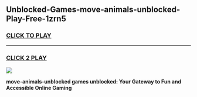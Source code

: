 
## Unblocked-Games-move-animals-unblocked-Play-Free-1zrn5
<h3>
<a href="https://premium76.site?title=move-animals-unblocked&ref=18A1">CLICK TO PLAY</a></h3>
<hr>

<h3>
<a href="https://premium76.site?title=move-animals-unblocked&ref=18A1">CLICK 2 PLAY</a>
  
</h3>

<a href="https://premium76.site?title=move-animals-unblocked&ref=18A1"><img src="https://clearcache.store/games.png"></a>


**move-animals-unblocked games unblocked: Your Gateway to Fun and Accessible Online Gaming**
